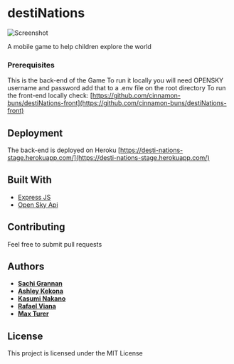 # destiNations

![Screenshot](https://github.com/cinnamon-buns/destiNations-front/blob/master/destinationslogo.png)

A mobile game to help children explore the world

### Prerequisites

This is the back-end of the Game
To run it locally you will need OPENSKY username and password
add that to a .env file on the root directory
To run the front-end locally check:
[https://github.com/cinnamon-buns/destiNations-front](https://github.com/cinnamon-buns/destiNations-front)


## Deployment

The back-end is deployed on Heroku
[https://desti-nations-stage.herokuapp.com/](https://desti-nations-stage.herokuapp.com/)

## Built With

* [Express JS](https://expressjs.com/)
* [Open Sky Api](https://opensky-network.org/)

## Contributing

Feel free to submit pull requests

## Authors
* **[Sachi Grannan](https://github.com/sachix1001)** 
* **[Ashley Kekona](https://github.com/akekona8)** 
* **[Kasumi Nakano]( https://github.com/Kasumy1215)** 
* **[Rafael Viana]( https://github.com/vianarafael)** 
* **[Max Turer](https://github.com/caxwel)** 
 
## License

This project is licensed under the MIT License 


